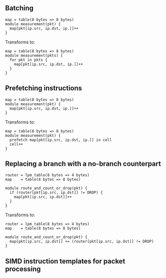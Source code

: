 ## Batching

```
map = table(8 bytes => 8 bytes)
module measurement(pkt) {
  map[pkt[ip.src, ip.dst, ip.]]++
}
```

Transforms to:

```
map = table(8 bytes => 8 bytes)
module measurement(pkts) {
  for pkt in pkts {
    map[pkt[ip.src, ip.dst, ip.]]++
  }
}
```
## Prefetching instructions

```
map = table(8 bytes => 8 bytes)
module measurement(pkt) {
  map[pkt[ip.src, ip.dst, ip.]]++
}
```

Transforms to:

```
map = table(8 bytes => 8 bytes)
module measurement(pkt) {
  prefetch map[pkt[ip.src, ip.dst, ip.]] in cell
  cell++
}
```

## Replacing a branch with a no-branch counterpart 
```
router = lpm_table(8 bytes => 4 bytes) 
map    = table(8 bytes => 8 bytes)

module route_and_count_or_drop(pkt) {
  if (router[pkt[ip.src, ip.dst]] != DROP) {
    map[pkt[ip.src, ip.dst]]++
  }
}
```

Transforms to:

```
router = lpm_table(8 bytes => 4 bytes) 
map    = table(8 bytes => 8 bytes)

module route_and_count_or_drop(pkt) {
  map[pkt[ip.src, ip.dst]] += (router[pkt[ip.src, ip.dst]] != DROP)
}
```

## SIMD instruction templates for packet processing 



